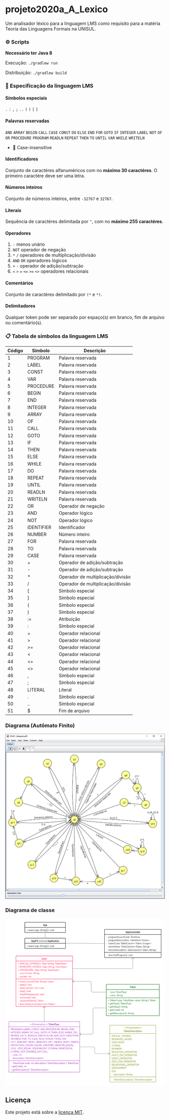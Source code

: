# projeto2020a_A_Lexico

Um analisador léxico para a linguagem LMS como requisito para a matéria Teoria das Linguagens Formais na UNISUL.

### ⚙️ Scripts

**Necessário ter Java 8**

Execução: `./gradlew run`

Distribuição: `./gradlew build`

### 📘 Especificação da linguagem LMS

#### Símbolos especiais

`.` `:` `,` `;` `..` `(` `)` `[` `]`

#### Palavras reservadas

`AND` `ARRAY` `BEGIN` `CALL` `CASE` `CONST` `DO` `ELSE` `END` `FOR` `GOTO` `IF` `INTEGER` `LABEL` `NOT` `OF` `OR` `PROCEDURE` `PROGRAM` `READLN` `REPEAT` `THEN` `TO` `UNTIL` `VAR` `WHILE` `WRITELN`

- 📝 Case-insensitive

#### Identificadores

Conjunto de caractéres alfanuméricos com no **máximo 30 caractéres**. O primeiro caractére deve ser uma letra.

#### Números inteiros

Conjunto de números inteiros, entre `-32767` e `32767`.

#### Literais

Sequência de caractéres delimitada por `"`, com no **máximo 255 caractéres**.

#### Operadores

1. `-` menos unário
2. `NOT` operador de negação
3. `*` `/` operadores de multiplicação/divisão
4. `AND` `OR` operadores lógicos
5. `+` `-` operador de adição/subtração
6. `<` `>` `=` `<=` `>=` `<>` operadores relacionais

#### Comentários

Conjunto de caractéres delimitado por `(*` e `*)`.

#### Delimitadores

Qualquer token pode ser separado por espaço(s) em branco, fim de arquivo ou comentário(s).

### 📋 Tabela de símbolos da linguagem LMS

| Código | Símbolo    | Descrição                         |
| ------ | ---------- | --------------------------------- |
| 1      | PROGRAM    | Palavra reservada                 |
| 2      | LABEL      | Palavra reservada                 |
| 3      | CONST      | Palavra reservada                 |
| 4      | VAR        | Palavra reservada                 |
| 5      | PROCEDURE  | Palavra reservada                 |
| 6      | BEGIN      | Palavra reservada                 |
| 7      | END        | Palavra reservada                 |
| 8      | INTEGER    | Palavra reservada                 |
| 9      | ARRAY      | Palavra reservada                 |
| 10     | OF         | Palavra reservada                 |
| 11     | CALL       | Palavra reservada                 |
| 12     | GOTO       | Palavra reservada                 |
| 13     | IF         | Palavra reservada                 |
| 14     | THEN       | Palavra reservada                 |
| 15     | ELSE       | Palavra reservada                 |
| 16     | WHILE      | Palavra reservada                 |
| 17     | DO         | Palavra reservada                 |
| 18     | REPEAT     | Palavra reservada                 |
| 19     | UNTIL      | Palavra reservada                 |
| 20     | READLN     | Palavra reservada                 |
| 21     | WRITELN    | Palavra reservada                 |
| 22     | OR         | Operador de negação               |
| 23     | AND        | Operador lógico                   |
| 24     | NOT        | Operador lógico                   |
| 25     | IDENTIFIER | Identificador                     |
| 26     | NUMBER     | Número inteiro                    |
| 27     | FOR        | Palavra reservada                 |
| 28     | TO         | Palavra reservada                 |
| 29     | CASE       | Palavra reservada                 |
| 30     | +          | Operador de adição/subtração      |
| 31     | -          | Operador de adição/subtração      |
| 32     | \*         | Operador de multiplicação/divisão |
| 33     | /          | Operador de multiplicação/divisão |
| 34     | [          | Símbolo especial                  |
| 35     | ]          | Símbolo especial                  |
| 36     | (          | Símbolo especial                  |
| 37     | )          | Símbolo especial                  |
| 38     | :=         | Atribuição                        |
| 39     | :          | Símbolo especial                  |
| 40     | =          | Operador relacional               |
| 41     | >          | Operador relacional               |
| 42     | >=         | Operador relacional               |
| 43     | <          | Operador relacional               |
| 44     | <=         | Operador relacional               |
| 45     | <>         | Operador relacional               |
| 46     | ,          | Símbolo especial                  |
| 47     | ;          | Símbolo especial                  |
| 48     | LITERAL    | Literal                           |
| 49     | .          | Símbolo especial                  |
| 50     | ..         | Símbolo especial                  |
| 51     | \$         | Fim de arquivo                    |

### Diagrama (Autômato Finito)

![Diagrama (Autômato Finito)](/docs/diagrama.png)

### Diagrama de classe

![Diagrama de classe](/docs/diagrama_de_classe.png)

## Licença

Este projeto está sobre a [licença MIT](/LICENSE).
